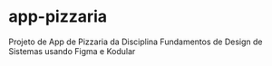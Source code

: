 # app-pizzaria
Projeto de App de Pizzaria da Disciplina Fundamentos de Design de Sistemas usando Figma e Kodular
